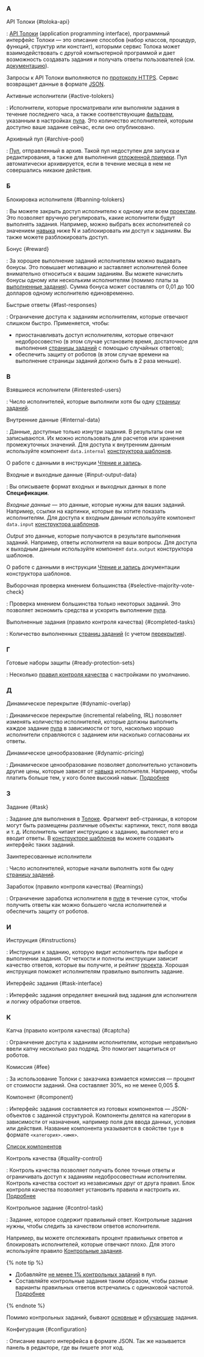 ### А

API Толоки {#toloka-api}

: [API Толоки](https://toloka.ai/docs/api/) (application programming interface), программный интерфейс Толоки — это описание способов (набор классов, процедур, функций, структур или констант), которыми сервис Толока может взаимодействовать с другой компьютерной программой и дает возможность создавать задания и получать ответы пользователей (см. [документацию](https://toloka.ai/docs/api/concepts/about.html)).

  Запросы к API Толоки выполняются по [протоколу HTTPS](https://ru.wikipedia.org/wiki/HTTPS). Сервис возвращает данные в формате [JSON](https://www.json.org/json-ru.html).

Активные исполнители {#active-tolokers}

: Исполнители, которые просматривали или выполняли задания в течение последнего часа, а также соответствующие [фильтрам](#filters), указанным в настройках [пула](#pool). Это количество исполнителей, которым доступно ваше задание сейчас, если оно опубликовано.

Архивный пул {#archive-pool}

: [Пул](#pool), отправленный в архив. Такой пул недоступен для запуска и редактирования, а также для выполнения [отложенной приемки](#assignment-review). Пул автоматически архивируется, если в течение месяца в нем не совершались никакие действия.

### Б

Блокировка исполнителя {#banning-tolokers}

: Вы можете закрыть доступ исполнителю к одному или всем [проектам](#project). Это позволяет вручную регулировать, какие исполнители будут выполнять задания. Например, можно выбрать всех исполнителей со значением [навыка](#skill) ниже N и заблокировать им доступ к заданиям. Вы также можете разблокировать доступ.

Бонус {#reward}

: За хорошее выполнение заданий исполнителям можно выдавать бонусы. Это повышает мотивацию и заставляет исполнителей более внимательно относиться к вашим заданиям. Вы можете начислить бонусы одному или нескольким исполнителям (помимо платы за [выполненные задания](#completed-tasks)). Сумма бонуса может составлять от 0,01 до 100 долларов одному исполнителю единовременно.

Быстрые ответы  {#fast-responses}

: Ограничение доступа к заданиям исполнителям, которые отвечают слишком быстро. Применяется, чтобы:

  - приостанавливать доступ исполнителям, которые отвечают недобросовестно (в этом случае установите время, достаточное для выполнения [страницы заданий](#task-suite) с помощью случайных ответов);
  - обеспечить защиту от роботов (в этом случае времени на выполнение страницы заданий должно быть в 2 раза меньше).

### В

Взявшиеся исполнители {#interested-users}

: Число исполнителей, которые выполнили хотя бы одну [страницу заданий](#task-suite).

Внутренние данные {#internal-data}

: Данные, доступные только изнутри задания. В результаты они не записываются. Их можно использовать для расчетов или хранения промежуточных значений. Для доступа к внутренним данным используйте компонент `data.internal` [конструктора шаблонов](../template-builder/).

  О работе с данными в инструкции [Чтение и запись](../template-builder/operations/input-output-data.md).

Входные и выходные данные {#input-output-data}

: Вы описываете формат входных и выходных данных в поле **Спецификации**.

  _Входные данные_  — это данные, которые нужны для ваших заданий. Например, ссылки на картинки, которые вы хотите показать исполнителям. Для доступа к входным данным используйте компонент `data.input` [конструктора шаблонов](../template-builder/).

  _Output_ это данные, которые получаются в результате выполнения заданий. Например, ответы исполнителя на ваши вопросы. Для доступа к выходным данным используйте компонент `data.output` конструктора шаблонов.

  О работе с данными в инструкции [Чтение и запись](../template-builder/operations/input-output-data.md) документации конструктора шаблонов.

Выборочная проверка мнением большинства {#selective-majority-vote-check}

: Проверка мнением большинства только некоторых заданий. Это позволяет экономить средства и ускорить выполнение [пула](#pool).

Выполненные задания (правило контроля качества) {#completed-tasks}

: Количество выполненных [страниц заданий](#task-suite) (с учетом [перекрытия](#overlap)).

### Г

Готовые наборы защиты {#ready-protection-sets}

: Несколько [правил контроля качества](#quality-control-rule) с настройками по умолчанию.

### Д

Динамическое перекрытие {#dynamic-overlap}

: Динамическое перекрытие (incremental relabeling, IRL) позволяет изменять количество исполнителей, которые должны выполнить каждое задание [пула](#pool) в зависимости от того, насколько хорошо исполнители справляются с заданием или насколько согласованы их ответы.

Динамическое ценообразование {#dynamic-pricing}

: Динамическое ценообразование позволяет дополнительно установить другие цены, которые зависят от [навыка](#skill) исполнителя. Например, чтобы платить больше тем, у кого более высокий навык. [Подробнее](https://toloka.ai/ru/docs/guide/concepts/dynamic-pricing.html)

### З

Задание {#task}

: Задание для выполнения в [Толоке](https://toloka.ai/ru/). Фрагмент веб-страницы, в котором могут быть размещены различные объекты: картинки, текст, поля ввода и т. д. Исполнитель читает инструкцию к заданию, выполняет его и вводит ответы. В [конструкторе шаблонов](../template-builder/) вы можете создавать интерфейс таких заданий.

Заинтересованные исполнители

: Число исполнителей, которые начали выполнять хотя бы одну [страницу заданий](#task-suite).

Заработок (правило контроля качества) {#earnings}

: Ограничение заработка исполнителя в [пуле](#pool) в течение суток, чтобы получить ответы как можно большего числа исполнителей и обеспечить защиту от роботов.

### И

Инструкция {#instructions}

: Инструкция к заданию, которую видит исполнитель при выборе и выполнении задания. От четкости и полноты инструкции зависит качество ответов, которые вы получите, и рейтинг [проекта](#project). Хорошая инструкция поможет исполнителям правильно выполнить задание.

Интерфейс задания {#task-interface}

: Интерфейс задания определяет внешний вид задания для исполнителя и логику обработки ответов.

### К

Капча (правило контроля качества) {#captcha}

: Ограничение доступа к заданиям исполнителям, которые неправильно ввели капчу несколько раз подряд. Это помогает защититься от роботов.

Комиссия {#fee}

: За использование Толоки с заказчика взимается комиссия — процент от стоимости заданий. Она составляет 30%, но не менее 0,005 $.

Компонент {#component}

: Интерфейс задания составляется из готовых компонентов — JSON-объектов с заданной структурой. Компоненты делятся на категории в зависимости от назначения, например поля для ввода данных, условия или действия. Название компонента указывается в свойстве `type` в формате `<категория>.<имя>`.

  [Cписок компонентов](../template-builder/reference/index.md)

Контроль качества {#quality-control}

: Контроль качества позволяет получать более точные ответы и ограничивать доступ к заданиям недобросовестным исполнителям. Контроль качества состоит из независимых друг от друга правил. Блок контроля качества позволяет установить правила и настроить их. [Подробнее](https://toloka.ai/ru/docs/guide/concepts/control.html)

Контрольное задание {#control-task}

: Задание, которое содержит правильный ответ. Контрольные задания нужны, чтобы следить за качеством ответов исполнителя.

  Например, вы можете отслеживать процент правильных ответов и блокировать исполнителей, которые отвечают плохо. Для этого используйте правило [Контрольные задания](https://toloka.ai/ru/docs/guide/concepts/goldenset.html).

  {% note tip %}

  - Добавляйте [не менее 1% контрольных заданий](https://toloka.ai/ru/docs/guide/troubleshooting/pool-setup.html#quality-control__how-many-control-tasks) в пул.
  - Составляйте контрольные задания таким образом, чтобы разные варианты правильных ответов встречались с одинаковой частотой. [Подробнее](https://toloka.ai/ru/docs/guide/concepts/task-markup-by-yourself.html#task-markup-by-yourself__answer_distribution)

  {% endnote %}

  Помимо контрольных заданий, бывают [основные](#general-task) и [обучающие](#training-task) задания.

Конфигурация {#configuration}

: Описание вашего интерфейса в формате JSON. Так же называется панель в редакторе, где вы пишете этот код.

[//]: # ()
[//]: # (### М)

[//]: # ()
[//]: # (Мнение большинства &#40;правило контроля качества&#41; {#majority-vote})

[//]: # ()
[//]: # (: Способ [контроля качества]&#40;#quality-control&#41;, основанный на совпадении ответов большинства исполнителей, выполняющих одно и то же задание.)

[//]: # ()
[//]: # (### Н)

[//]: # ()
[//]: # (Навык {#skill})

[//]: # ()
[//]: # (: Оценка качества выполнения заданий исполнителем &#40;число от 0 до 100&#41;. Навык может рассчитываться автоматически, например, за правильные ответы на [контрольные задания]&#40;#control-task&#41;, а также назначаться вручную. Навыки используются для отбора исполнителей в [пуле]&#40;#pool&#41;. [Подробнее]&#40;https://toloka.ai/ru/docs/guide/concepts/nav.html&#41;)

[//]: # ()
[//]: # (Неполная страница {#incomplete-task-suite})

[//]: # ()
[//]: # (: Последняя страница, на которую не хватило нужного количества [основных]&#40;#general-task&#41; заданий. Формируется, если невыполненных основных заданий осталось меньше минимума. При этом количество контрольных и обучающих заданий должно быть полным.)

[//]: # ()
[//]: # (### О)

[//]: # ()
[//]: # (Обучающее задание {#training-task})

[//]: # ()
[//]: # (: Задание, которое содержит правильный ответ и подсказку. Если исполнитель ответит неправильно, он увидит подсказку и не сможет перейти к следующей [странице заданий]&#40;#task-suite&#41;, пока не ответит правильно на все задания. При этом в [контроле качества]&#40;#quality-control&#41; и при расчете [навыков]&#40;#skill&#41; учитывается только первый ответ на задание.)

[//]: # ()
[//]: # (  Обучающие задания можно использовать в бесплатных [обучающих пулах]&#40;#training-pool&#41;, чтобы отбирать исполнителей, прошедших обучение.)

[//]: # ()
[//]: # (  Также их можно использовать в обычных пулах в качестве [контрольных заданий]&#40;#control-task&#41; с подсказками. Например, вы можете отслеживать процент правильных ответов и блокировать исполнителей, которые отвечают плохо. Для этого используйте правило [Контрольные задания]&#40;https://toloka.ai/ru/docs/guide/concepts/goldenset.html&#41;.)

[//]: # ()
[//]: # (Обучающий пул {#training-pool})

[//]: # ()
[//]: # (: Обучающий [пул]&#40;#pool&#41; бесплатных заданий, на которых исполнители могут потренироваться. Обучающие задания содержат правильный ответ и подсказку, которая будет показана, если исполнитель дал неверный ответ.)

[//]: # ()
[//]: # (  Чтобы повысить качество результатов, вы можете добавить обучающий пул и отобрать только тех исполнителей, которые успешно прошли обучение. [Подробнее]&#40;https://toloka.ai/ru/docs/guide/concepts/train.html&#41;)

[//]: # ()
[//]: # (Основное задание {#general-task})

[//]: # ()
[//]: # (: Задание, для которого не указано ни подсказки, ни правильного ответа. Ответы должны будут давать исполнители. Это основные задания, которые вы будете загружать в [пул]&#40;#pool&#41;, чтобы отдать исполнителям.)

[//]: # ()
[//]: # (  Помимо этого бывают [контрольные]&#40;#control-task&#41; и [обучающие]&#40;#training-task&#41; задания.)

[//]: # ()
[//]: # (Отложенная приемка {#assignment-review})

[//]: # ()
[//]: # (: Параметр настройки [пула]&#40;#pool&#41;, который позволяет проверять ответы и при этом не платить за задания, которые исполнители сделали некачественно.)

[//]: # ()
[//]: # (### П)

[//]: # ()
[//]: # (Перекрытие {#overlap})

[//]: # ()
[//]: # (: Количество исполнителей, которые должны выполнить каждое задание [пула]&#40;#pool&#41;.)

[//]: # ()
[//]: # (Персонализированный прогноз качества {#personilized-quality-forecast})

[//]: # ()
[//]: # (: Персонализированный прогноз качества строится на основе большого объема накопленной информации о том, как исполнитель вел себя в системе, как другие исполнители справлялись с вашим заданием, и что из себя представляет само задание.)

[//]: # ()
[//]: # (Песочница {#sandbox})

[//]: # ()
[//]: # (: Тестовая среда Толоки. В ней вы можете протестировать настройки [проекта]&#40;#project&#41; в качестве исполнителя, а затем перенести их в основную версию Толоки и запустить на реальных исполнителей. Так вы сможете избежать ошибок и потраченных средств, если окажется, что ваше задание не работает.)

[//]: # ()
[//]: # (Повторное выполнение заданий после блокировки исполнителя &#40;правило контроля качества&#41; {#recompletion})

[//]: # ()
[//]: # (: Правило, настройка которого позволит отправлять задания на повторное выполнение другим исполнителям, если:)

[//]: # ()
[//]: # (  - [исполнитель заблокирован]&#40;#banning-tolokers&#41; по одному из [правил контроля качества]&#40;#quality-control-rule&#41; &#40;например, [контрольные задания]&#40;#control-task&#41;, [мнение большинства]&#40;#majority-vote&#41;&#41;;)

[//]: # (  - изменился [навык]&#40;#skill&#41; исполнителя &#40;например, у исполнителя уменьшилось значение навыка и он перестал соответствовать [фильтру]&#40;#filter&#41; по навыку&#41;.)

[//]: # ()
[//]: # (  Повторно будут отправлены все задания, сделанные исполнителем в [пуле]&#40;#pool&#41;. Будут выданы только задания заблокированных исполнителей, но не исполнителей, чей доступ временно приостановлен.)

[//]: # ()
[//]: # (Полевое задание {#field-task})

[//]: # ()
[//]: # (: Задание для выполнения в мобильном приложении. Чаще всего, оно содержит точку на карте, куда нужно прийти, проверить наличие чего-либо и сфотографировать.)

[//]: # ()
[//]: # (Правило контроля качества {#quality-control-rule})

[//]: # ()
[//]: # (: Независимые правила, из которых состоит контроль качества. Блок контроля качества позволяет установить правила и настроить их.)

[//]: # ()
[//]: # (Проверка заданий)

[//]: # ()
[//]: # (: Проверка полученных ответов заказчиком вручную. Заказчик принимает или отклоняет ответы. Отклоненные ответы не оплачиваются.)

[//]: # ()
[//]: # (Проект {#project})

[//]: # ()
[//]: # (: Проект состоит из [пулов]&#40;#pool&#41; с заданиями. Настройки проекта определяют [интерфейс задания]&#40;#task-interface&#41;, [входные и выходные данные]&#40;#input-output-data&#41;.)

[//]: # ()
[//]: # (  Настройки для создания заданий:)

[//]: # ()
[//]: # (  - параметры объектов, которые отображаются на [странице с заданием]&#40;#task-suite&#41; &#40;например, картинки, текст и т. д.&#41;;)

[//]: # (  - параметры полей ввода;)

[//]: # (  - внешний вид заданий.)

[//]: # ()
[//]: # (Пропуск заданий &#40;правило контроля качества&#41; {#skipping-tasks})

[//]: # ()
[//]: # (: Ограничение доступа к заданиям в [пуле]&#40;#pool&#41; исполнителям, которые пропускают несколько [страниц заданий]&#40;#task-suite&#41; подряд.)

[//]: # ()
[//]: # (Пул {#pool})

[//]: # ()
[//]: # (: Страницы заданий, которые объединены общими свойствами &#40;например, настройки отбора исполнителей, плата за [страницу заданий]&#40;#task-suite&#41;&#41; и отправляются на выполнение единовременно.)

[//]: # ()
[//]: # (### Р)

[//]: # ()
[//]: # (Разметка заданий {#task-markup})

[//]: # ()
[//]: # (: Разметка позволяет добавлять правильные ответы и подсказки в задания, а также изменять типы заданий. Можно сделать [обычное]&#40;#general-task&#41; задание [контрольным]&#40;#control-task&#41;, добавив правильный ответ, или [обучающим]&#40;#training-task&#41;, указав правильный ответ и подсказку. Разметка заданий доступна только для обучающих пулов и пулов, загруженных при помощи «[умного смешивания]&#40;#smart-mixing&#41;».)

[//]: # ()
[//]: # (  [Подробнее про разметку заданий]&#40;https://toloka.ai/ru/docs/guide/concepts/task_markup.html&#41;)

[//]: # ()
[//]: # (Реабилитационный пул {#retry-pool})

[//]: # ()
[//]: # (: Реабилитационный пул поможет исполнителям, допустившим ошибки, улучшить [навык]&#40;#skill&#41; и вернуться к выполнению задания.)

[//]: # ()
[//]: # (### С)

[//]: # ()
[//]: # (Сертифицированные партнеры {#certified-partners})

[//]: # ()
[//]: # (: Компании, которые берут на себя запуск и ведение проекта и помогают обработать результат. Эти компании уже внедрили краудсорсинг в свои процессы — их разработки мы считаем одними из лучших.)

[//]: # ()
[//]: # (Сохранение порядка заданий {#keep-task-order})

[//]: # ()
[//]: # (: Страницы с заданиями в пуле распределяются в том же порядке, в котором они были записаны в загрузочном [файле]&#40;#tsv&#41;. При этом задания внутри этих страниц произвольно перемешиваются. [Подробнее]&#40;https://toloka.ai/ru/docs/guide/concepts/save-order.html&#41;)

[//]: # ()
[//]: # (Специалисты по краудсорсингу {#crowdsourcing-experts})

[//]: # ()
[//]: # (: Профессионалы, которые помогают создавать и настраивать [проекты]&#40;#project&#41;, размещать задания и многое другое. Они уже прошли тестирование, показали, что разбираются в краудсорсинге, и получили именной электронный сертификат. Об условиях сотрудничества можно узнать напрямую у специалистов.)

[//]: # ()
[//]: # (Список языков для перевода {#target-languages})

[//]: # ()
[//]: # (: Используется, в разделе [Перевод на другие языки]&#40;https://toloka.ai/ru/docs/guide/concepts/project-languages.html#project-languages__how-it-works&#41;, если исходного языка нет.)

[//]: # ()
[//]: # (  Порядок отображения:)

[//]: # ()
[//]: # (  - английский;)

[//]: # (  - русский;)

[//]: # (  - турецкий;)

[//]: # (  - французский;)

[//]: # (  - индонезийский;)

[//]: # (  - вьетнамский;)

[//]: # (  - узбекский;)

[//]: # (  - испанский;)

[//]: # (  - немецкий;)

[//]: # (  - итальянский;)

[//]: # (  - польский.)

[//]: # ()
[//]: # (Срок проверки {#review-period})

[//]: # ()
[//]: # (: Количество дней на проверку задания.)

[//]: # ()
[//]: # (Страница заданий {#task-suite})

[//]: # ()
[//]: # (: На одной странице может отображаться одно или несколько заданий. Если задания простые, то можно добавлять 10–20 заданий на одну страницу. Не рекомендуем создавать длинные страницы, поскольку это снизит скорость загрузки данных у исполнителя. Страница может состоять из одного задания.)

[//]: # ()
[//]: # (### Т)

[//]: # ()
[//]: # (Тренировка)

[//]: # ()
[//]: # (: Основной [пул]&#40;#pool&#41;, который состоит только из [обучающих заданий]&#40;#training-task&#41; и может иметь нулевую стоимость.)

[//]: # ()
[//]: # (  Используйте его, чтобы натренировать исполнителей перед выполнением реальных задач, если функциональность [обучающего пула]&#40;#training-pool&#41; вам не подходит.)

[//]: # ()
[//]: # (Тренировочный навык {#training-skill})

[//]: # ()
[//]: # (: Навык, который автоматически создается при добавлении первого обучающего пула в проект. Имя навыка — `<название проекта> - training`. Значение — процент правильных ответов в обучающем пуле. Навык присваивается исполнителю после прохождения обучающего пула.)

[//]: # ()
[//]: # (: Тренировочный навык один на весь проект. Если вы создаете новые обучающие пулы, то в них будет использоваться тот же навык.)

[//]: # ()
[//]: # (  - [Подробнее про навыки]&#40;https://toloka.ai/ru/docs/guide/concepts/nav.html&#41;)

[//]: # (  - [Подробнее про обучающие пулы]&#40;https://toloka.ai/ru/docs/guide/concepts/train.html&#41;)

[//]: # ()
[//]: # (### У)

[//]: # ()
[//]: # (Умное смешивание {#smart-mixing})

[//]: # ()
[//]: # (: Умное смешивание случайным образом формирует страницы с заданиями так, чтобы задания не повторялись для каждого исполнителя.)

[//]: # ()
[//]: # (### Ф)

[//]: # ()
[//]: # (Файл с заданиями {#tsv})

[//]: # ()
[//]: # (: Для загрузки заданий используйте файлы в форматах TSV и XLSX.)

[//]: # ()
[//]: # (  - TSV &#40;tab-separated values&#41; — это текстовый формат файла, в котором данные разделены знаком табуляции, а строки — знаком перевода строки.)

[//]: # (  - XLSX – формат файлов для работы с электронными таблицами, разработанный компанией Microsoft с целью заменить более старый тип файлов XLS.)

[//]: # ()
[//]: # (Фильтры {#filters})

[//]: # ()
[//]: # (: Критерии отбора исполнителей. Например, чтобы отобрать только русскоязычных исполнителей или исполнителей с каким-то навыком.)

[//]: # ()
[//]: # (  Фильтры используются в настройках [пула]&#40;#pool&#41;, на странице [Пользователи]&#40;https://toloka.yandex.ru/ru/requester/workers&#41; и при [отправке сообщений]&#40;https://toloka.ai/ru/docs/guide/concepts/messaging.html&#41; группе пользователей. [Подробнее]&#40;https://toloka.ai/ru/docs/guide/concepts/filters.html&#41;)

[//]: # ()
[//]: # (### Ш)

[//]: # ()
[//]: # (Шаблон проекта {#project-template})

[//]: # ()
[//]: # (: Шаблон проекта содержит преднастроенные поля [входных и выходных данных]&#40;#input-output-data&#41; и [интерфейс задания]&#40;#task-interface&#41;, которые можно редактировать.)

[//]: # ()
[//]: # (### Э)

[//]: # ()
[//]: # (Экзамен {#exam})

[//]: # ()
[//]: # (: [Пул]&#40;#pool&#41; [контрольных заданий]&#40;#control-task&#41; для отбора исполнителей. Назначайте исполнителям [навыки]&#40;#skill&#41; в зависимости от правильности ответов и определяйте тех, кто справляется успешнее других.)